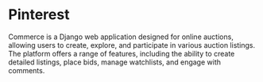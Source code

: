 # Pinterest
Commerce is a Django web application designed for online auctions, allowing users to create, explore, and participate in various auction listings. The platform offers a range of features, including the ability to create detailed listings, place bids, manage watchlists, and engage with comments.
